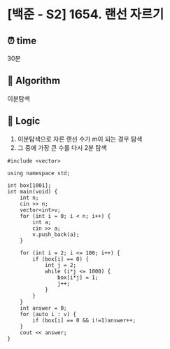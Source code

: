 # [백준 - S2] 1654. 랜선 자르기
 
## ⏰  **time**
30분

## :pushpin: **Algorithm**
이분탐색


## :round_pushpin: **Logic**
1. 이분탐색으로 자른 랜선 수가 m이 되는 경우 탐색
2. 그 중에 가장 큰 수를 다시 2분 탐색
```#include <iostream>
#include <vector>

using namespace std;

int box[1001];
int main(void) {
	int n;
	cin >> n;
	vector<int>v;
	for (int i = 0; i < n; i++) {
		int a;
		cin >> a;
		v.push_back(a);
	}
	
	for (int i = 2; i <= 100; i++) {
		if (box[i] == 0) {
			int j = 2;
			while (i*j <= 1000) {
				box[i*j] = 1;
				j++;
			}
		}
	}
	int answer = 0;
	for (auto i : v) {
		if (box[i] == 0 && i!=1)answer++;
	}
	cout << answer;
}
```
